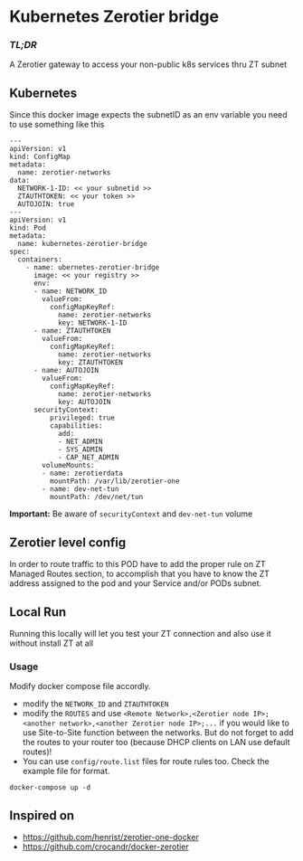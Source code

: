 # Kubernetes Zerotier bridge 

### *TL;DR*
A Zerotier gateway to access your non-public k8s services thru ZT subnet 


## Kubernetes
Since this docker image expects the subnetID as an env variable you need to use something like this
```
---
apiVersion: v1
kind: ConfigMap
metadata:
  name: zerotier-networks
data:
  NETWORK-1-ID: << your subnetid >>
  ZTAUTHTOKEN: << your token >>
  AUTOJOIN: true
---
apiVersion: v1
kind: Pod
metadata:
  name: kubernetes-zerotier-bridge
spec:
  containers:
    - name: ubernetes-zerotier-bridge
      image: << your registry >>
      env:
      - name: NETWORK_ID
        valueFrom:
          configMapKeyRef:
            name: zerotier-networks
            key: NETWORK-1-ID 
      - name: ZTAUTHTOKEN
        valueFrom:
          configMapKeyRef:
            name: zerotier-networks
            key: ZTAUTHTOKEN 
      - name: AUTOJOIN
        valueFrom:
          configMapKeyRef:
            name: zerotier-networks
            key: AUTOJOIN 
      securityContext:
          privileged: true
          capabilities:
            add:
            - NET_ADMIN
            - SYS_ADMIN
            - CAP_NET_ADMIN
        volumeMounts:
        - name: zerotierdata
          mountPath: /var/lib/zerotier-one
        - name: dev-net-tun
          mountPath: /dev/net/tun

```
**Important:** Be aware of `securityContext` and `dev-net-tun` volume

## Zerotier level config
In order to route traffic to this POD have to add the proper rule on ZT Managed Routes section, to accomplish that you have to know the ZT address assigned to the pod and your Service and/or PODs subnet.





## Local Run
Running this locally will let you test your ZT connection and also use it without install ZT at all

### Usage

Modify docker compose file accordly.

  - modify the `NETWORK_ID` and `ZTAUTHTOKEN`
  - modify the `ROUTES` and use `<Remote Network>,<Zerotier node IP>;<another network>,<another Zerotier node IP>;...` if you would like to use Site-to-Site function between the networks. But do not forget to add the routes to your router too (because DHCP clients on LAN use default routes)!
  - You can use `config/route.list` files for route rules too. Check the example file for format. 

```
docker-compose up -d
```




## Inspired on

* https://github.com/henrist/zerotier-one-docker
* https://github.com/crocandr/docker-zerotier